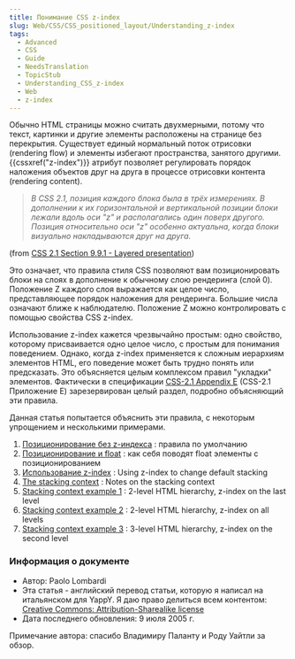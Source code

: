```yaml
---
title: Понимание CSS z-index
slug: Web/CSS/CSS_positioned_layout/Understanding_z-index
tags:
  - Advanced
  - CSS
  - Guide
  - NeedsTranslation
  - TopicStub
  - Understanding_CSS_z-index
  - Web
  - z-index
---
```


Обычно HTML страницы можно считать двухмерными, потому что текст, картинки и другие элементы расположены на странице без перекрытия. Существует единый нормальный поток отрисовки (rendering flow) и элементы избегают пространства, занятого другими.{{cssxref("z-index")}} атрибут позволяет регулировать порядок наложения объектов друг на друга в процессе отрисовки контента (rendering content).

> _В CSS 2.1, позиция каждого блока была в трёх измерениях. В дополнении к их горизонтальной и вертикальной позиции блоки лежали вдоль оси "z" и располагались один поверх другого. Позиция относительно оси "z" особенно актуальна, когда блоки визуально накладываются друг на друга._

(from [CSS 2.1 Section 9.9.1 - Layered presentation](http://www.w3.org/TR/CSS21/visuren.html#z-index))

Это означает, что правила стиля CSS позволяют вам позиционировать блоки на слоях в дополнение к обычному слою рендеринга (слой 0). Положение Z каждого слоя выражается как целое число, представляющее порядок наложения для рендеринга. Большие числа означают ближе к наблюдателю. Положение Z можно контролировать с помощью свойства CSS z-index.

Использование z-index кажется чрезвычайно простым: одно свойство, которому присваивается одно целое число, с простым для понимания поведением. Однако, когда z-index применяется к сложным иерархиям элементов HTML, его поведение может быть трудно понять или предсказать. Это объясняется целым комплексом правил "укладки" элементов. Фактически в спецификации [CSS-2.1 Appendix E](http://www.w3.org/TR/CSS21/zindex.html) (CSS-2.1 Приложение Е) зарезервирован целый раздел, подробно объясняющий эти правила.

Данная статья попытается объяснить эти правила, с некоторым упрощением и несколькими примерами.

1. [Позиционирование без z-индекса](/en/CSS/Understanding_z-index/Stacking_without_z-index) : правила по умолчанию
2. [Позиционирование и float](/en/CSS/Understanding_z-index/Stacking_and_float) : как себя поводят float элементы c позиционированием
3. [Использование z-index](/en/CSS/Understanding_z-index/Adding_z-index) : Using z-index to change default stacking
4. [The stacking context](/en/CSS/Understanding_z-index/The_stacking_context) : Notes on the stacking context
5. [Stacking context example 1](/en/CSS/Understanding_z-index/Stacking_context_example_1) : 2-level HTML hierarchy, z-index on the last level
6. [Stacking context example 2](/en/CSS/Understanding_z-index/Stacking_context_example_2) : 2-level HTML hierarchy, z-index on all levels
7. [Stacking context example 3](/en/CSS/Understanding_z-index/Stacking_context_example_3) : 3-level HTML hierarchy, z-index on the second level

### Информация о документе

- Автор: Paolo Lombardi
- Эта статья - английский перевод статьи, которую я написал на итальянском для YappY. Я даю право делиться всем контентом: [Creative Commons: Attribution-Sharealike license](http://creativecommons.org/licenses/by-sa/2.0/)
- Дата последнего обновления: 9 июля 2005 г.

Примечание автора: спасибо Владимиру Паланту и Роду Уайтли за обзор.
